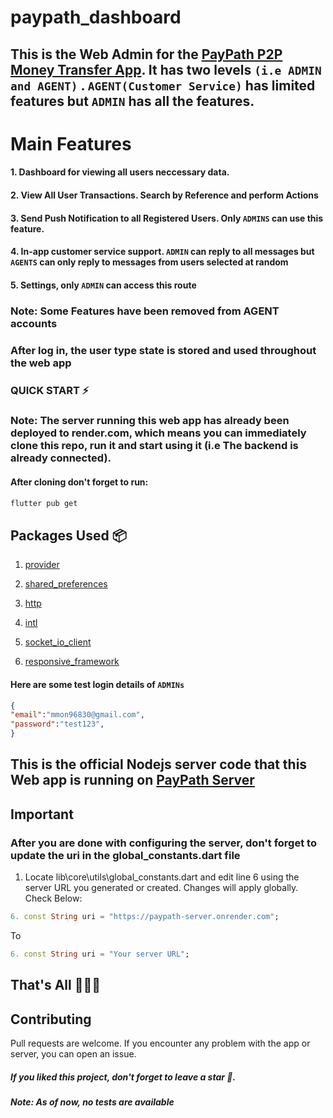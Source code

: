 # paypath_dashboard

## This is the Web Admin for the <a href="https://github.com/adedayoniyi/Pay-Path-P2P-Money-Transfer-App">PayPath P2P Money Transfer App</a>. It has two levels `(i.e ADMIN and AGENT)` . `AGENT(Customer Service)` has limited features but `ADMIN` has all the features.

# Main Features

#### 1. Dashboard for viewing all users neccessary data.

#### 2. View All User Transactions. Search by Reference and perform Actions

#### 3. Send Push Notification to all Registered Users. Only `ADMINS` can use this feature.

#### 4. In-app customer service support. `ADMIN` can reply to all messages but `AGENTS` can only reply to messages from users selected at random

#### 5. Settings, only `ADMIN` can access this route

### Note: Some Features have been removed from AGENT accounts

### After log in, the user type state is stored and used throughout the web app

### QUICK START ⚡

### Note: The server running this web app has already been deployed to render.com, which means you can immediately clone this repo, run it and start using it (i.e The backend is already connected).

#### After cloning don't forget to run:

```bash
flutter pub get
```

## Packages Used 📦

1. <a href="https://pub.dev/packages?q=provider">provider</a>
2. <a href="https://pub.dev/packages/shared_preferences">shared_preferences</a>
3. <a href="https://pub.dev/packages/http">http</a>
4. <a href="https://pub.dev/packages/intl">intl</a>

5. <a href="https://pub.dev/packages/socket_io_client">socket_io_client</a>
6. <a href="https://pub.dev/packages/responsive_framework">responsive_framework</a>

#### Here are some test login details of `ADMINs`

```json
{
"email":"mmon96830@gmail.com",
"password":"test123",
}

```

## This is the official Nodejs server code that this Web app is running on <a href="https://github.com/mmb911/paypath-backend">PayPath Server</a>

## Important

### After you are done with configuring the server, don't forget to update the uri in the global_constants.dart file

1. Locate lib\core\utils\global_constants.dart and edit line 6 using the server URL you generated or created. Changes will apply globally. Check Below:

```dart
6. const String uri = "https://paypath-server.onrender.com";
```

To

```dart
6. const String uri = "Your server URL";
```

## That's All 🎉🎉🎉

## Contributing

Pull requests are welcome. If you encounter any problem with the app or server, you can open an issue.

##### If you liked this project, don't forget to leave a star 🌟.

##### Note: As of now, no tests are available
